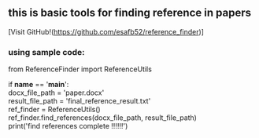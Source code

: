 

## this is basic tools for finding reference in papers 

[Visit GitHub!(https://github.com/esafb52/reference_finder)]

### using sample code: 


from ReferenceFinder import ReferenceUtils  

if __name__ == '__main__':        
    docx_file_path = 'paper.docx'        
    result_file_path = 'final_reference_result.txt'       
    ref_finder = ReferenceUtils()          
    ref_finder.find_references(docx_file_path, result_file_path)              
    print('find references complete  !!!!!!')            
